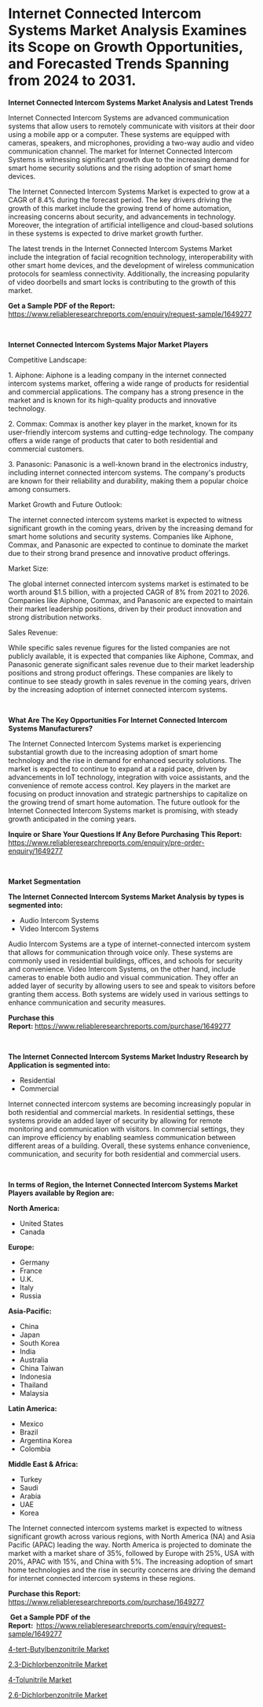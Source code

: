 <p><h1>Internet Connected Intercom Systems Market Analysis Examines its Scope on Growth Opportunities, and Forecasted Trends Spanning from 2024 to 2031.</h1></p><p><strong>Internet Connected Intercom Systems Market Analysis and Latest Trends</strong></p>
<p><p>Internet Connected Intercom Systems are advanced communication systems that allow users to remotely communicate with visitors at their door using a mobile app or a computer. These systems are equipped with cameras, speakers, and microphones, providing a two-way audio and video communication channel. The market for Internet Connected Intercom Systems is witnessing significant growth due to the increasing demand for smart home security solutions and the rising adoption of smart home devices.</p><p>The Internet Connected Intercom Systems Market is expected to grow at a CAGR of 8.4% during the forecast period. The key drivers driving the growth of this market include the growing trend of home automation, increasing concerns about security, and advancements in technology. Moreover, the integration of artificial intelligence and cloud-based solutions in these systems is expected to drive market growth further.</p><p>The latest trends in the Internet Connected Intercom Systems Market include the integration of facial recognition technology, interoperability with other smart home devices, and the development of wireless communication protocols for seamless connectivity. Additionally, the increasing popularity of video doorbells and smart locks is contributing to the growth of this market.</p></p>
<p><strong>Get a Sample PDF of the Report:&nbsp;</strong> <a href="https://www.reliableresearchreports.com/enquiry/request-sample/1649277">https://www.reliableresearchreports.com/enquiry/request-sample/1649277</a></p>
<p>&nbsp;</p>
<p><strong>Internet Connected Intercom Systems Major Market Players</strong></p>
<p><p>Competitive Landscape:</p><p>1. Aiphone: Aiphone is a leading company in the internet connected intercom systems market, offering a wide range of products for residential and commercial applications. The company has a strong presence in the market and is known for its high-quality products and innovative technology.</p><p>2. Commax: Commax is another key player in the market, known for its user-friendly intercom systems and cutting-edge technology. The company offers a wide range of products that cater to both residential and commercial customers.</p><p>3. Panasonic: Panasonic is a well-known brand in the electronics industry, including internet connected intercom systems. The company's products are known for their reliability and durability, making them a popular choice among consumers.</p><p>Market Growth and Future Outlook:</p><p>The internet connected intercom systems market is expected to witness significant growth in the coming years, driven by the increasing demand for smart home solutions and security systems. Companies like Aiphone, Commax, and Panasonic are expected to continue to dominate the market due to their strong brand presence and innovative product offerings.</p><p>Market Size:</p><p>The global internet connected intercom systems market is estimated to be worth around $1.5 billion, with a projected CAGR of 8% from 2021 to 2026. Companies like Aiphone, Commax, and Panasonic are expected to maintain their market leadership positions, driven by their product innovation and strong distribution networks.</p><p>Sales Revenue:</p><p>While specific sales revenue figures for the listed companies are not publicly available, it is expected that companies like Aiphone, Commax, and Panasonic generate significant sales revenue due to their market leadership positions and strong product offerings. These companies are likely to continue to see steady growth in sales revenue in the coming years, driven by the increasing adoption of internet connected intercom systems.</p></p>
<p>&nbsp;</p>
<p><strong>What Are The Key Opportunities For Internet Connected Intercom Systems Manufacturers?</strong></p>
<p><p>The Internet Connected Intercom Systems market is experiencing substantial growth due to the increasing adoption of smart home technology and the rise in demand for enhanced security solutions. The market is expected to continue to expand at a rapid pace, driven by advancements in IoT technology, integration with voice assistants, and the convenience of remote access control. Key players in the market are focusing on product innovation and strategic partnerships to capitalize on the growing trend of smart home automation. The future outlook for the Internet Connected Intercom Systems market is promising, with steady growth anticipated in the coming years.</p></p>
<p><strong>Inquire or Share Your Questions If Any Before Purchasing This Report:</strong> <a href="https://www.reliableresearchreports.com/enquiry/pre-order-enquiry/1649277">https://www.reliableresearchreports.com/enquiry/pre-order-enquiry/1649277</a></p>
<p>&nbsp;</p>
<p><strong>Market Segmentation</strong></p>
<p><strong>The Internet Connected Intercom Systems Market Analysis by types is segmented into:</strong></p>
<p><ul><li>Audio Intercom Systems</li><li>Video Intercom Systems</li></ul></p>
<p><p>Audio Intercom Systems are a type of internet-connected intercom system that allows for communication through voice only. These systems are commonly used in residential buildings, offices, and schools for security and convenience. Video Intercom Systems, on the other hand, include cameras to enable both audio and visual communication. They offer an added layer of security by allowing users to see and speak to visitors before granting them access. Both systems are widely used in various settings to enhance communication and security measures.</p></p>
<p><strong>Purchase this Report:&nbsp;</strong><a href="https://www.reliableresearchreports.com/purchase/1649277">https://www.reliableresearchreports.com/purchase/1649277</a></p>
<p>&nbsp;</p>
<p><strong>The Internet Connected Intercom Systems Market Industry Research by Application is segmented into:</strong></p>
<p><ul><li>Residential</li><li>Commercial</li></ul></p>
<p><p>Internet connected intercom systems are becoming increasingly popular in both residential and commercial markets. In residential settings, these systems provide an added layer of security by allowing for remote monitoring and communication with visitors. In commercial settings, they can improve efficiency by enabling seamless communication between different areas of a building. Overall, these systems enhance convenience, communication, and security for both residential and commercial users.</p></p>
<p>&nbsp;</p>
<p><strong>In terms of Region, the Internet Connected Intercom Systems Market Players available by Region are:</strong></p>
<p>
    <p> <strong> North America: </strong>
        <ul>
            <li>United States</li>
            <li>Canada</li>
        </ul>
        </p> 
    <p> <strong> Europe: </strong>
        <ul>
            <li>Germany</li>
            <li>France</li>
            <li>U.K.</li>
            <li>Italy</li>
            <li>Russia</li>
        </ul>
        </p> 
    <p> <strong> Asia-Pacific: </strong>
        <ul>
            <li>China</li>
            <li>Japan</li>
            <li>South Korea</li>
            <li>India</li>
            <li>Australia</li>
            <li>China Taiwan</li>
            <li>Indonesia</li>
            <li>Thailand</li>
            <li>Malaysia</li>
        </ul>
        </p> 
    <p> <strong> Latin America: </strong>
        <ul>
            <li>Mexico</li>
            <li>Brazil</li>
            <li>Argentina Korea</li>
            <li>Colombia</li>
        </ul>
        </p> 
    <p> <strong> Middle East & Africa: </strong>
        <ul>
            <li>Turkey</li>
            <li>Saudi</li>
            <li>Arabia</li>
            <li>UAE</li>
            <li>Korea</li>
        </ul>
    </p>
    </p>
<p><p>The Internet connected intercom systems market is expected to witness significant growth across various regions, with North America (NA) and Asia Pacific (APAC) leading the way. North America is projected to dominate the market with a market share of 35%, followed by Europe with 25%, USA with 20%, APAC with 15%, and China with 5%. The increasing adoption of smart home technologies and the rise in security concerns are driving the demand for internet connected intercom systems in these regions.</p></p>
<p><strong>Purchase this Report: </strong><a href="https://www.reliableresearchreports.com/purchase/1649277">https://www.reliableresearchreports.com/purchase/1649277</a></p>
<p>&nbsp;<strong>Get a Sample PDF of the Report:&nbsp;&nbsp;</strong><a href="https://www.reliableresearchreports.com/enquiry/request-sample/1649277">https://www.reliableresearchreports.com/enquiry/request-sample/1649277</a></p>
<p><strong></strong></p>
<p><p><a href="https://github.com/markusgodoy/Market-Research-Report-List-2/blob/main/4-tert-butylbenzonitrile-market.md">4-tert-Butylbenzonitrile Market</a></p><p><a href="https://github.com/lataunyatinikmelvin59ilbd0dv/Market-Research-Report-List-1/blob/main/23-dichlorbenzonitrile-market.md">2,3-Dichlorbenzonitrile Market</a></p><p><a href="https://github.com/arionmp/Market-Research-Report-List-2/blob/main/4-tolunitrile-market.md">4-Tolunitrile Market</a></p><p><a href="https://github.com/pgtimber/Market-Research-Report-List-1/blob/main/26-dichlorbenzonitrile-market.md">2,6-Dichlorbenzonitrile Market</a></p></p>